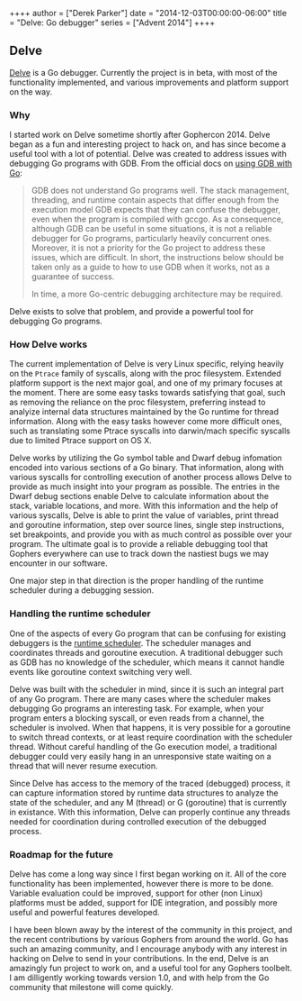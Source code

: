 ++++
author = ["Derek Parker"]
date = "2014-12-03T00:00:00-06:00"
title = "Delve: Go debugger"
series = ["Advent 2014"]
++++

## Delve

[Delve](https://github.com/derekparker/delve) is a Go debugger. Currently the project is in beta, with most of the functionality implemented, and various improvements and platform support on the way.

### Why

I started work on Delve sometime shortly after Gophercon 2014. Delve began as a fun and interesting project to hack on, and has since become a useful tool with a lot of potential. Delve was created to address issues with debugging Go programs with GDB. From the official docs on [using GDB with Go](https://golang.org/doc/gdb):

 > GDB does not understand Go programs well. The stack management, threading, and runtime contain aspects that differ enough from the execution model GDB expects that they can confuse the debugger, even when the program is compiled with gccgo. As a consequence, although GDB can be useful in some situations, it is not a reliable debugger for Go programs, particularly heavily concurrent ones. Moreover, it is not a priority for the Go project to address these issues, which are difficult. In short, the instructions below should be taken only as a guide to how to use GDB when it works, not as a guarantee of success.
>
> In time, a more Go-centric debugging architecture may be required.

Delve exists to solve that problem, and provide a powerful tool for debugging Go programs.

### How Delve works

The current implementation of Delve is very Linux specific, relying heavily on the `Ptrace` family of syscalls, along with the proc filesystem. Extended platform support is the next major goal, and one of my primary focuses at the moment. There are some easy tasks towards satisfying that goal, such as removing the reliance on the proc filesystem, preferring instead to analyize internal data structures maintained by the Go runtime for thread information. Along with the easy tasks however come more difficult ones, such as translating some Ptrace syscalls into darwin/mach specific syscalls due to limited Ptrace support on OS X.

Delve works by utilizing the Go symbol table and Dwarf debug infomation encoded into various sections of a Go binary. That information, along with various syscalls for controlling execution of another process allows Delve to provide as much insight into your program as possible. The entries in the Dwarf debug sections enable Delve to calculate information about the stack, variable locations, and more. With this information and the help of various syscalls, Delve is able to print the value of variables, print thread and goroutine information, step over source lines, single step instructions, set breakpoints, and provide you with as much control as possible over your program. The ultimate goal is to provide a reliable debugging tool that Gophers everywhere can use to track down the nastiest bugs we may encounter in our software.

One major step in that direction is the proper handling of the runtime scheduler during a debugging session.

### Handling the runtime scheduler

One of the aspects of every Go program that can be confusing for existing debuggers is the [runtime scheduler](https://docs.google.com/document/d/1TTj4T2JO42uD5ID9e89oa0sLKhJYD0Y_kqxDv3I3XMw/edit). The scheduler manages and coordinates threads and goroutine execution. A traditional debugger such as GDB has no knowledge of the scheduler, which means it cannot handle events like goroutine context switching very well.

Delve was built with the scheduler in mind, since it is such an integral part of any Go program. There are many cases where the scheduler makes debugging Go programs an interesting task. For example, when your program enters a blocking syscall, or even reads from a channel, the scheduler is involved. When that happens, it is very possible for a goroutine to switch thread contexts, or at least require coordination with the scheduler thread. Without careful handling of the Go execution model, a traditional debugger could very easily hang in an unresponsive state waiting on a thread that will never resume execution.

Since Delve has access to the memory of the traced (debugged) process, it can capture information stored by runtime data structures to analyze the state of the scheduler, and any M (thread) or G (goroutine) that is currently in existance. With this information, Delve can properly continue any threads needed for coordination during controlled execution of the debugged process.

### Roadmap for the future

Delve has come a long way since I first began working on it. All of the core functionality has been implemented, however there is more to be done. Variable evaluation could be improved, support for other (non Linux) platforms must be added, support for IDE integration, and possibly more useful and powerful features developed.

I have been blown away by the interest of the community in this project, and the recent contributions by various Gophers from around the world. Go has such an amazing community, and I encourage anybody with any interest in hacking on Delve to send in your contributions. In the end, Delve is an amazingly fun project to work on, and a useful tool for any Gophers toolbelt. I am dilligently working towards version 1.0, and with help from the Go community that milestone will come quickly.
